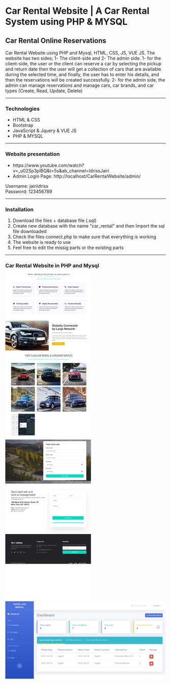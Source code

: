 <h1>Car Rental Website | A Car Rental System using PHP & MYSQL</h1>
<h2>Car Rental Online Reservations</h2>
<p>
Car Rental Website using PHP and Mysql, HTML, CSS, JS, VUE JS.
The website has two sides; 1- The client-side and 2- The admin side. 
1- for the client-side, the user or the client can reserve a car by selecting the pickup and return date then the user will get a collection of cars that are available during the selected time, and finally, the user has to enter his details, and then the reservations will be created successfully.
2- for the admin side, the admin can manage reservations and manage cars, car brands, and car types (Create, Read, Update, Delete)	
</p>
<hr>  
<div>        
	<h3>Technologies</h3> 
  	<ul>
		<li>HTML & CSS</li>
		<li>Bootstrap</li>
		<li>JavaScript & Jquery & VUE JS</li>
		<li>PHP & MYSQL</li>
	</ul>
</div>
<hr>
<div>
	<h3>Website presentation</h3>
  	<ul>
		<li>https://www.youtube.com/watch?v=_u02Sp3plBQ&t=5s&ab_channel=IdrissJairi</li>
		<li>Admin Login Page: http://localhost/CarRentalWebsite/admin/</li>
	</ul>
	<p>
		Username: jairiidriss
		<br>
		Password: 123456789
	</p>
</div>
<hr>  
<div>
	<h3>Installation</h3>
  	<ol>  
		<li>Download the files + database file (.sql)</li>
		<li>Create new database with the name "car_rental" and then Import the sql file downloaded </li>
		<li>Check the files connect.php to make sure that everything is working</li>
		<li>The website is ready to use</li>
		<li>Feel free to edit the missig parts or the existing parts</li>
	</ol>
</div>

<hr>
<h3>Car Rental Website in PHP and Mysql</h3>
<img src =  "./car_rental_front.png" alt = "Car Rental Front">
<img src =  "./car_rental_dashboard.png" alt = "Car Rental Dashboard">
